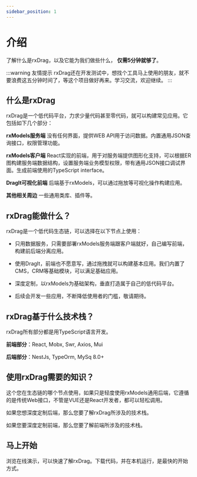 ```yaml
---
sidebar_position: 1
---
```


# 介绍

了解什么是rxDrag，以及它能为我们做些什么， **仅需5分钟就够了**。

:::warning 友情提示
rxDrag还在开发测试中，想找个工具马上使用的朋友，就不要浪费这五分钟时间了，等这个项目做好再来。学习交流，欢迎继续。
:::

## 什么是rxDrag

rxDrag是一个低代码平台，力求少量代码甚至零代码，就可以构建常见应用。它包括如下几个部分：  

**rxModels服务端** 没有任何界面，提供WEB API用于访问数据。内置通用JSON查询接口，权限管理功能。

**rxModels客户端** React实现的前端，用于对服务端提供图形化支持，可以根据ER图构建服务端数据结构，设置服务端业务模型权限，带有通用JSON接口调试界面。生成前端使用的TypeScript interface。

**DragIt可视化前端** 后端基于rxModels，可以通过拖放等可视化操作构建应用。 

**其他相关周边**  一些通用类库、插件等。

## rxDrag能做什么？
rxDrag是一个低代码生态链，可以选择在以下节点上使用：

* 只用数据服务，只需要部署rxModels服务端跟客户端就好，自己编写前端，构建前后端分离应用。

* 使用DragIt，前端也不愿意写，通过拖拽就可以构建基本应用。我们内置了CMS，CRM等基础模块，可以满足基础应用。

* 深度定制，以rxModels为基础架构，垂直打造属于自己的低代码平台。

* 后续会开发一些应用，不断降低使用者的门槛，敬请期待。

## rxDrag基于什么技术栈？
rxDrag所有部分都是用TypeScript语言开发。

**前端部分**：React, Mobx, Swr, Axios, Mui

**后端部分**：NestJs, TypeOrm, MySq 8.0+

## 使用rxDrag需要的知识？

这个您在生态链的哪个节点使用，如果只是轻度使用rxModels通用后端，它遵循的是传统Web接口，不管是VUE还是React开发者，都可以轻松调用。

如果您想深度定制后端，那么您要了解rxDrag所涉及的技术栈。

如果您要深度定制前端，那么您要了解前端所涉及的技术栈。

## 马上开始

浏览在线演示，可以快速了解rxDrag。下载代码，并在本机运行，是最快的开始方式。